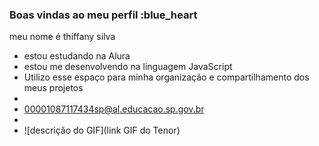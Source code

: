 ### Boas vindas ao meu perfil :blue_heart

meu nome é thiffany silva 
- estou estudando na Alura
- estou me desenvolvendo na linguagem JavaScript
- Utilizo esse espaço para minha organização e compartilhamento dos meus projetos
-
-  00001087117434sp@al.educacao.sp.gov.br
-
- ![descrição do GIF](link GIF do Tenor)
